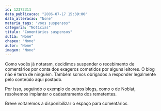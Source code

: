 ```yaml
---
id: 12372311
data_publicacao: "2006-07-17 15:39:00"
data_alteracao: "None"
materia_tags: "voos suspensos"
categoria: "Notícias"
titulo: "Comentários suspensos"
sutia: "None"
chapeu: "None"
autor: "None"
imagem: "None"
---
```

<p><P>Como vocês já notaram, decidimos suspender&nbsp;o recebimento de comentários por conta dos exageros cometidos por alguns leitores. O blog não é&nbsp;terra de ninguém. Também somos obrigados a responder legalmente pelo conteúdo aqui postado.</P></p>
<p><P>Por isso, seguindo o exemplo de outros blogs, como o de Noblat, resolvemos implantar o cadastramento dos remetentes.</P></p>
<p><P>Breve voltaremos a disponibilizar o espaço para comentários.</P> </p>
